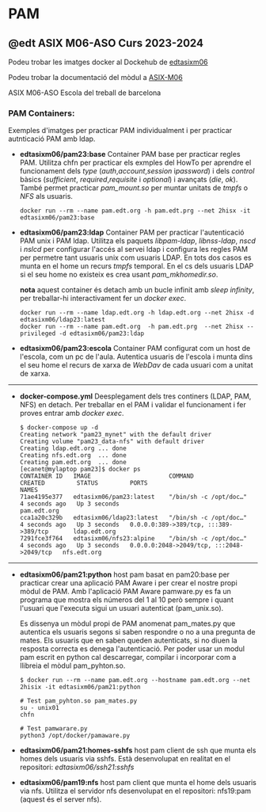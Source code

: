 # PAM 
## @edt ASIX M06-ASO Curs 2023-2024

Podeu trobar les imatges docker al Dockehub de [edtasixm06](https://hub.docker.com/u/edtasixm06/)

Podeu trobar la documentació del mòdul a [ASIX-M06](https://sites.google.com/site/asixm06edt/)

ASIX M06-ASO Escola del treball de barcelona


### PAM Containers:


Exemples d'imatges per practicar PAM individualment i per practicar autnticació PAM amb ldap.


 * **edtasixm06/pam23:base** Container PAM base per practicar regles PAM. Utilitza chfn per practicar els
   exmples del HowTo per aprendre el funcionament dels *type* (*auth*,*account*,*session* i*password*) i 
   dels *control* bàsics (*sufficient*, *required*,*requisite* i *optional*) i avançats (*die*, *ok*).
   També permet practicar *pam_mount.so* per muntar unitats de *tmpfs* o *NFS* als usuaris.

   ``` 
   docker run --rm --name pam.edt.org -h pam.edt.prg --net 2hisx -it edtasixm06/pam23:base

   ```


 * **edtasixm06/pam23:ldap** Container PAM per practicar l'autenticació PAM unix i PAM ldap. Utilitza els paquets
   *libpam-ldap*, *libnss-ldap*, *nscd* i *nslcd* per configurar l'accés al servei ldap i configura les regles PAM 
   per permetre tant usuaris unix com usuaris LDAP. En tots dos casos es munta en el home un recurs *tmpfs*
   temporal. En el cs dels usuaris LDAP si el seu home no existeix es crea usant *pam_mkhomedir.so*.
   
   **nota** aquest container és detach amb un bucle infinit amb *sleep infinity*, per treballar-hi 
   interactivament fer un *docker exec*.

   ``` 
   docker run --rm --name ldap.edt.org -h ldap.edt.org --net 2hisx -d edtasixm06/ldap23:latest
   docker run --rm --name pam.edt.org  -h pam.edt.prg  --net 2hisx --privileged -d edtasixm06/pam23:ldap
   ```

 * **edtasixm06/pam23:escola** Container PAM configurat com un host de l'escola, com un pc de l'aula. 
   Autentica usuaris de l'escola i munta dins el seu home el recurs de xarxa de *WebDav* de cada usuari com
   a unitat de xarxa.


---

 * **docker-compose.yml** Deesplegament dels tres continers (LDAP, PAM, NFS) en detach. Per treballar
   en el PAM i validar el funcionament i fer proves entrar amb *docker exec*.

   ```
   $ docker-compose up -d
   Creating network "pam23_mynet" with the default driver
   Creating volume "pam23_data-nfs" with default driver
   Creating ldap.edt.org ... done
   Creating nfs.edt.org  ... done
   Creating pam.edt.org  ... done
   [ecanet@mylaptop pam23]$ docker ps
   CONTAINER ID   IMAGE                      COMMAND                  CREATED         STATUS         PORTS                                       NAMES
   71ae4195e377   edtasixm06/pam23:latest    "/bin/sh -c /opt/doc…"   4 seconds ago   Up 3 seconds                                               pam.edt.org
   cca1a20c329b   edtasixm06/ldap23:latest   "/bin/sh -c /opt/doc…"   4 seconds ago   Up 3 seconds   0.0.0.0:389->389/tcp, :::389->389/tcp       ldap.edt.org
   7291fce3f764   edtasixm06/nfs23:alpine    "/bin/sh -c /opt/doc…"   4 seconds ago   Up 3 seconds   0.0.0.0:2048->2049/tcp, :::2048->2049/tcp   nfs.edt.org
   ```

---

 * **edtasixm06/pam21:python** host pam basat en pam20:base per practicar crear una aplicació PAM Aware i per
   crear el nostre propi mòdul de PAM. Amb l'aplicació PAM Aware pamware.py es fa un programa que mostra els 
   números del 1 al 10 però sempre i quant l'usuari que l'executa sigui un usuari autenticat (pam_unix.so).

   Es dissenya un mòdul propi de PAM anomenat pam_mates.py que autentica els usuaris segons si saben respondre
   o no a una pregunta de mates. Els usuaris que en saben queden autenticats, si no diuen la resposta correcta
   es denega l'autenticació. Per poder usar un modul pam escrit en python cal descarregar, compilar i incorporar
   com a llibreia el mòdul pam_pyhton.so.

   ``` 
   $ docker run --rm --name pam.edt.org --hostname pam.edt.org --net 2hisix -it edtasixm06/pam21:python

   # Test pam_pyhton.so pam_mates.py
   su - unix01
   chfn

   # Test pamwarare.py
   python3 /opt/docker/pamaware.py
   ```

 * **edtasixm06/pam21:homes-sshfs** host pam client de ssh que munta els homes dels usuaris via sshfs. Està 
   desenvolupat en realitat en el repositori: *edtasixm06/ssh21:sshfs*

 * **edtasixm06/pam19:nfs** host pam client que munta el home dels usuaris via nfs. Utilitza el servidor nfs
   desenvolupat en el repositori: nfs19:pam (aquest és el server nfs).

